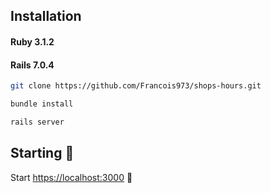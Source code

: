 ## Installation

#### Ruby 3.1.2 
#### Rails 7.0.4

```sh
git clone https://github.com/Francois973/shops-hours.git
```

```sh
bundle install
```

```sh
rails server
```


## Starting 🚀

Start [https://localhost:3000](https://localhost:3000) 💎
